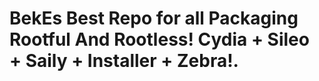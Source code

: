 # BekEs Best Repo for all Packaging Rootful And  Rootless! Cydia + Sileo + Saily + Installer + Zebra!.